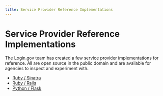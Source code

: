 ```yaml
---
title: Service Provider Reference Implementations
---
```


# Service Provider Reference Implementations

The Login.gov team has created a few service provider implementations for reference. All are open source in the public domain and are available for agencies to inspect and experiment with.

- [Ruby / Sinatra](https://github.com/18F/identity-sp-sinatra)
- [Ruby / Rails](https://github.com/18F/identity-sp-rails)
- [Python / Flask](https://github.com/18F/identity-sp-python)
